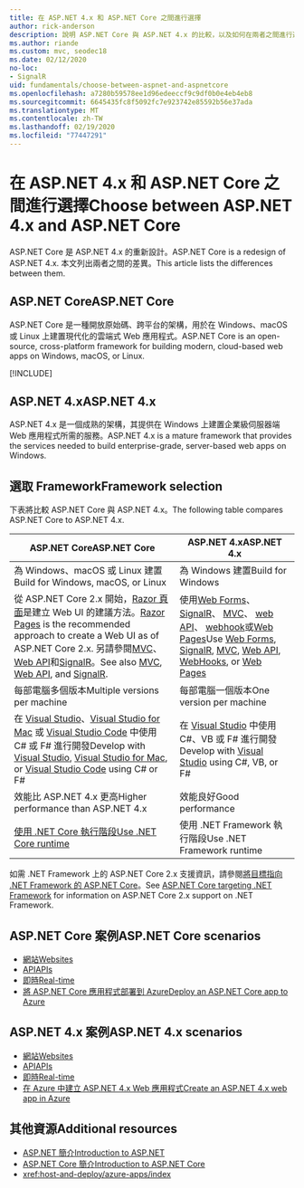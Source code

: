 ```yaml
---
title: 在 ASP.NET 4.x 和 ASP.NET Core 之間進行選擇
author: rick-anderson
description: 說明 ASP.NET Core 與 ASP.NET 4.x 的比較，以及如何在兩者之間進行選擇。
ms.author: riande
ms.custom: mvc, seodec18
ms.date: 02/12/2020
no-loc:
- SignalR
uid: fundamentals/choose-between-aspnet-and-aspnetcore
ms.openlocfilehash: a7280b59578ee1d96edeeccf9c9df0b0e4eb4eb8
ms.sourcegitcommit: 6645435fc8f5092fc7e923742e85592b56e37ada
ms.translationtype: MT
ms.contentlocale: zh-TW
ms.lasthandoff: 02/19/2020
ms.locfileid: "77447291"
---
```

# <a name="choose-between-aspnet-4x-and-aspnet-core"></a><span data-ttu-id="e1c49-103">在 ASP.NET 4.x 和 ASP.NET Core 之間進行選擇</span><span class="sxs-lookup"><span data-stu-id="e1c49-103">Choose between ASP.NET 4.x and ASP.NET Core</span></span>

<span data-ttu-id="e1c49-104">ASP.NET Core 是 ASP.NET 4.x 的重新設計。</span><span class="sxs-lookup"><span data-stu-id="e1c49-104">ASP.NET Core is a redesign of ASP.NET 4.x.</span></span> <span data-ttu-id="e1c49-105">本文列出兩者之間的差異。</span><span class="sxs-lookup"><span data-stu-id="e1c49-105">This article lists the differences between them.</span></span>

## <a name="aspnet-core"></a><span data-ttu-id="e1c49-106">ASP.NET Core</span><span class="sxs-lookup"><span data-stu-id="e1c49-106">ASP.NET Core</span></span>

<span data-ttu-id="e1c49-107">ASP.NET Core 是一種開放原始碼、跨平台的架構，用於在 Windows、macOS 或 Linux 上建置現代化的雲端式 Web 應用程式。</span><span class="sxs-lookup"><span data-stu-id="e1c49-107">ASP.NET Core is an open-source, cross-platform framework for building modern, cloud-based web apps on Windows, macOS, or Linux.</span></span>

[!INCLUDE[](~/includes/benefits.md)]

## <a name="aspnet-4x"></a><span data-ttu-id="e1c49-108">ASP.NET 4.x</span><span class="sxs-lookup"><span data-stu-id="e1c49-108">ASP.NET 4.x</span></span>

<span data-ttu-id="e1c49-109">ASP.NET 4.x 是一個成熟的架構，其提供在 Windows 上建置企業級伺服器端 Web 應用程式所需的服務。</span><span class="sxs-lookup"><span data-stu-id="e1c49-109">ASP.NET 4.x is a mature framework that provides the services needed to build enterprise-grade, server-based web apps on Windows.</span></span>

## <a name="framework-selection"></a><span data-ttu-id="e1c49-110">選取 Framework</span><span class="sxs-lookup"><span data-stu-id="e1c49-110">Framework selection</span></span>

<span data-ttu-id="e1c49-111">下表將比較 ASP.NET Core 與 ASP.NET 4.x。</span><span class="sxs-lookup"><span data-stu-id="e1c49-111">The following table compares ASP.NET Core to ASP.NET 4.x.</span></span>

| <span data-ttu-id="e1c49-112">ASP.NET Core</span><span class="sxs-lookup"><span data-stu-id="e1c49-112">ASP.NET Core</span></span> | <span data-ttu-id="e1c49-113">ASP.NET 4.x</span><span class="sxs-lookup"><span data-stu-id="e1c49-113">ASP.NET 4.x</span></span> |
|---|---|
|<span data-ttu-id="e1c49-114">為 Windows、macOS 或 Linux 建置</span><span class="sxs-lookup"><span data-stu-id="e1c49-114">Build for Windows, macOS, or Linux</span></span>|<span data-ttu-id="e1c49-115">為 Windows 建置</span><span class="sxs-lookup"><span data-stu-id="e1c49-115">Build for Windows</span></span>|
|<span data-ttu-id="e1c49-116">從 ASP.NET Core 2.x 開始，[Razor 頁面](xref:razor-pages/index)是建立 Web UI 的建議方法。</span><span class="sxs-lookup"><span data-stu-id="e1c49-116">[Razor Pages](xref:razor-pages/index) is the recommended approach to create a Web UI as of ASP.NET Core 2.x.</span></span> <span data-ttu-id="e1c49-117">另請參閱[MVC](xref:mvc/overview)、 [Web API](xref:tutorials/first-web-api)和[SignalR](xref:signalr/introduction)。</span><span class="sxs-lookup"><span data-stu-id="e1c49-117">See also [MVC](xref:mvc/overview), [Web API](xref:tutorials/first-web-api), and [SignalR](xref:signalr/introduction).</span></span>|<span data-ttu-id="e1c49-118">使用[Web Forms](/aspnet/web-forms)、 [SignalR](/aspnet/signalr)、 [MVC](/aspnet/mvc)、 [web API](/aspnet/web-api/)、 [webhook](/aspnet/webhooks/)或[Web Pages](/aspnet/web-pages)</span><span class="sxs-lookup"><span data-stu-id="e1c49-118">Use [Web Forms](/aspnet/web-forms), [SignalR](/aspnet/signalr), [MVC](/aspnet/mvc), [Web API](/aspnet/web-api/), [WebHooks](/aspnet/webhooks/), or [Web Pages](/aspnet/web-pages)</span></span>|
|<span data-ttu-id="e1c49-119">每部電腦多個版本</span><span class="sxs-lookup"><span data-stu-id="e1c49-119">Multiple versions per machine</span></span>|<span data-ttu-id="e1c49-120">每部電腦一個版本</span><span class="sxs-lookup"><span data-stu-id="e1c49-120">One version per machine</span></span>|
|<span data-ttu-id="e1c49-121">在 [Visual Studio](https://visualstudio.microsoft.com/vs/)、[Visual Studio for Mac](https://visualstudio.microsoft.com/vs/mac/) 或 [Visual Studio Code](https://code.visualstudio.com/) 中使用 C# 或 F# 進行開發</span><span class="sxs-lookup"><span data-stu-id="e1c49-121">Develop with [Visual Studio](https://visualstudio.microsoft.com/vs/), [Visual Studio for Mac](https://visualstudio.microsoft.com/vs/mac/), or [Visual Studio Code](https://code.visualstudio.com/) using C# or F#</span></span>|<span data-ttu-id="e1c49-122">在 [Visual Studio](https://visualstudio.microsoft.com/vs/) 中使用 C#、VB 或 F# 進行開發</span><span class="sxs-lookup"><span data-stu-id="e1c49-122">Develop with [Visual Studio](https://visualstudio.microsoft.com/vs/) using C#, VB, or F#</span></span>|
|<span data-ttu-id="e1c49-123">效能比 ASP.NET 4.x 更高</span><span class="sxs-lookup"><span data-stu-id="e1c49-123">Higher performance than ASP.NET 4.x</span></span>|<span data-ttu-id="e1c49-124">效能良好</span><span class="sxs-lookup"><span data-stu-id="e1c49-124">Good performance</span></span>|
|[<span data-ttu-id="e1c49-125">使用 .NET Core 執行階段</span><span class="sxs-lookup"><span data-stu-id="e1c49-125">Use .NET Core runtime</span></span>](/dotnet/standard/choosing-core-framework-server)|<span data-ttu-id="e1c49-126">使用 .NET Framework 執行階段</span><span class="sxs-lookup"><span data-stu-id="e1c49-126">Use .NET Framework runtime</span></span>|

<span data-ttu-id="e1c49-127">如需 .NET Framework 上的 ASP.NET Core 2.x 支援資訊，請參閱[將目標指向 .NET Framework 的 ASP.NET Core](xref:index#target-framework)。</span><span class="sxs-lookup"><span data-stu-id="e1c49-127">See [ASP.NET Core targeting .NET Framework](xref:index#target-framework) for information on ASP.NET Core 2.x support on .NET Framework.</span></span>

## <a name="aspnet-core-scenarios"></a><span data-ttu-id="e1c49-128">ASP.NET Core 案例</span><span class="sxs-lookup"><span data-stu-id="e1c49-128">ASP.NET Core scenarios</span></span>

* [<span data-ttu-id="e1c49-129">網站</span><span class="sxs-lookup"><span data-stu-id="e1c49-129">Websites</span></span>](xref:tutorials/first-mvc-app/index)
* [<span data-ttu-id="e1c49-130">API</span><span class="sxs-lookup"><span data-stu-id="e1c49-130">APIs</span></span>](xref:tutorials/first-web-api)
* [<span data-ttu-id="e1c49-131">即時</span><span class="sxs-lookup"><span data-stu-id="e1c49-131">Real-time</span></span>](xref:signalr/introduction)
* [<span data-ttu-id="e1c49-132">將 ASP.NET Core 應用程式部署到 Azure</span><span class="sxs-lookup"><span data-stu-id="e1c49-132">Deploy an ASP.NET Core app to Azure</span></span>](/azure/app-service/app-service-web-get-started-dotnet)

## <a name="aspnet-4x-scenarios"></a><span data-ttu-id="e1c49-133">ASP.NET 4.x 案例</span><span class="sxs-lookup"><span data-stu-id="e1c49-133">ASP.NET 4.x scenarios</span></span>

* [<span data-ttu-id="e1c49-134">網站</span><span class="sxs-lookup"><span data-stu-id="e1c49-134">Websites</span></span>](/aspnet/mvc)
* [<span data-ttu-id="e1c49-135">API</span><span class="sxs-lookup"><span data-stu-id="e1c49-135">APIs</span></span>](/aspnet/web-api)
* [<span data-ttu-id="e1c49-136">即時</span><span class="sxs-lookup"><span data-stu-id="e1c49-136">Real-time</span></span>](/aspnet/signalr)
* [<span data-ttu-id="e1c49-137">在 Azure 中建立 ASP.NET 4.x Web 應用程式</span><span class="sxs-lookup"><span data-stu-id="e1c49-137">Create an ASP.NET 4.x web app in Azure</span></span>](/azure/app-service/app-service-web-get-started-dotnet-framework)

## <a name="additional-resources"></a><span data-ttu-id="e1c49-138">其他資源</span><span class="sxs-lookup"><span data-stu-id="e1c49-138">Additional resources</span></span>

* [<span data-ttu-id="e1c49-139">ASP.NET 簡介</span><span class="sxs-lookup"><span data-stu-id="e1c49-139">Introduction to ASP.NET</span></span>](/aspnet/overview)
* [<span data-ttu-id="e1c49-140">ASP.NET Core 簡介</span><span class="sxs-lookup"><span data-stu-id="e1c49-140">Introduction to ASP.NET Core</span></span>](xref:index)
* <xref:host-and-deploy/azure-apps/index>
